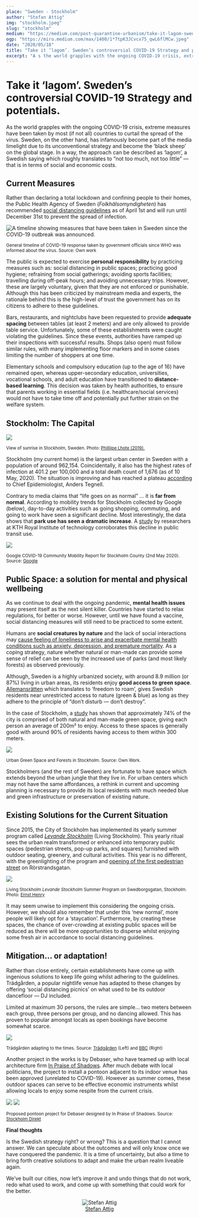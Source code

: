 ```yaml
---
place: "Sweden - Stockholm"
author: "Stefan Attig"
img: "stockholm.jpeg"
slug: "stockholm"
medium: "https://medium.com/post-quarantine-urbanism/take-it-lagom-sweden-s-controversial-covid-19-strategy-and-potentials-9ed38c43393d"
ogp: "https://miro.medium.com/max/1400/1*7tpK3JCvcx75_qwL6flMCw.jpeg"
date: "2020/05/18"
title: "Take it ‘lagom’. Sweden’s controversial COVID-19 Strategy and potentials."
excerpt: "A s the world grapples with the ongoing COVID-19 crisis, extreme measures have been taken by most (if not all) countries to curtail the spread of the virus. Sweden, on the other hand, has infamously become part of the media limelight due to its unconventional strategy and become the ‘black sheep’ on the global stage."
---
```


# Take it ‘lagom’. Sweden’s controversial COVID-19 Strategy and potentials.

As the world grapples with the ongoing COVID-19 crisis, extreme measures have been taken by most (if not all) countries to curtail the spread of the virus. Sweden, on the other hand, has infamously become part of the media limelight due to its unconventional strategy and become the ‘black sheep’ on the global stage. In a way, the approach can be described as ‘lagom’, a Swedish saying which roughly translates to “not too much, not too little” — that is in terms of social and economic costs.

## Current Measures

Rather than declaring a total lockdown and confining people to their homes, the Public Health Agency of Sweden (_Folkhälsomyndigheten_) has recommended [social distancing guidelines](https://www.folkhalsomyndigheten.se/publicerat-material/publikationsarkiv/h/hslf-fs-202012/) as of April 1st and will run until December 31st to prevent the spread of infection.

<img alt="A timeline showing measures that have been taken in Sweden since the COVID-19 outbreak was announced." class="s t u iv ai" src="https://miro.medium.com/max/1400/1*DasrN_peDQhZNgm4BYAu6w.png"/>

<small>General timeline of COVID-19 response taken by government officials since WHO was informed about the virus. Source: Own work </small>

The public is expected to exercise **personal responsibility** by practicing measures such as: social distancing in public spaces; practicing good hygiene; refraining from social gatherings; avoiding sports facilities; travelling during off-peak hours; and avoiding unnecessary trips. However, these are largely voluntary, given that they are not enforced or punishable. Although this has been criticized by mainstream media and experts, the rationale behind this is the high-level of trust the government has on its citizens to adhere to these guidelines.

Bars, restaurants, and nightclubs have been requested to provide **adequate spacing** between tables (at least 2 meters) and are only allowed to provide table service. Unfortunately, some of these establishments were caught violating the guidelines. Since these events, authorities have ramped up their inspections with successful results. Shops (also open) must follow similar rules, with many implementing floor markers and in some cases limiting the number of shoppers at one time.

Elementary schools and compulsory education (up to the age of 16) have remained open, whereas upper-secondary education, universities, vocational schools, and adult education have transitioned to **distance-based learning**. This decision was taken by health authorities, to ensure that parents working in essential fields (i.e. healthcare/social services) would not have to take time off and potentially put further strain on the welfare system.

## Stockholm: The Capital

<img class="s t u iv ai" src="https://miro.medium.com/max/1400/1*7tpK3JCvcx75_qwL6flMCw.jpeg"/>

<small >View of sunrise in Stockholm, Sweden. Photo: <a alt="Philliipe Lhote" href="https://flic.kr/p/2fDvz14">Philliipe Lhote (2019). </a></small>

Stockholm (my current home) is the largest urban center in Sweden with a population of around 962,154. Coincidentally, it also has the highest rates of infection at 401.2 per 100,000 and a total death count of 1,676 (as of 10 May, 2020). The situation is improving and has reached a plateau [according](https://sverigesradio.se/sida/artikel.aspx?programid=2054&artikel=7441027) to Chief Epidemiologist, Anders Tegnell.

Contrary to media claims that “life goes on as normal” … it is **far from normal**. According to mobility trends for Stockholm collected by Google (below), day-to-day activities such as going shopping, commuting, and going to work have seen a significant decline. Most interestingly, the data shows that **park use has seen a dramatic increase**. A [study](https://people.kth.se/~jenelius/corona_pt/) by researchers at KTH Royal Institute of technology corroborates this decline in public transit use.

<img class="s t u iv ai" src="https://miro.medium.com/max/1400/1*NFIsuoDeAvM4ooVaRjTdrA.png"/>

<small>Google COVID-19 Community Mobility Report for Stockholm County (2nd May 2020). Source: <a href="https://www.gstatic.com/covid19/mobility/2020-05-02_SE_Mobility_Report_en.pdf"> Google</a></small>

## Public Space: a solution for mental and physical wellbeing

As we continue to deal with the ongoing pandemic, **mental health issues** may present itself as the next silent killer. Countries have started to relax regulations, for better or worse. However, until we have found a vaccine, social distancing measures will still need to be practiced to some extent.

Humans are **social creatures by nature** and the lack of social interactions may [cause feeling of loneliness to arise and exacerbate mental health conditions such as anxiety, depression, and premature mortality](https://osf.io/3wx5a/). As a coping strategy, nature whether natural or man-made can provide some sense of relief can be seen by the increased use of parks (and most likely forests) as observed previously.

Although, Sweden is a highly urbanized society, with around 8.9 million (or 87%) living in urban areas, its residents enjoy **good access to green space**. [Allemansrätten](https://www.swedishepa.se/Documents/publikationer6400/978-91-620-8522-3.pdf?pid=4204) which translates to ‘freedom to roam’, gives Swedish residents near unrestricted access to nature (green & blue) as long as they adhere to the principle of “don’t disturb — don’t destroy”.

In the case of Stockholm, a [study](https://www.mdpi.com/2071-1050/7/8/11306) has shown that approximately 74% of the city is comprised of both natural and man-made green space, giving each person an average of 200m² to enjoy. Access to these spaces is generally good with around 90% of residents having access to them within 300 meters.

<img class="s t u iv ai" src="https://miro.medium.com/max/1400/1*x6EzxD8Yy_8mrDaK7mCxAw.png"/>

<small> Urban Green Space and Forests in Stockholm. Source: Own Work.</small>

Stockholmers (and the rest of Sweden) are fortunate to have space which extends beyond the urban jungle that they live in. For urban centers which may not have the same affordances, a rethink in current and upcoming planning is necessary to provide its local residents with much needed blue and green infrastructure or preservation of existing nature.

## Existing Solutions for the Current Situation

Since 2015, the City of Stockholm has implemented its yearly summer program called [_Levande Stockholm_](https://start.stockholm/om-stockholms-stad/sa-arbetar-staden/trafik/offentliga-rum/levande-stockholm/) (Living Stockholm). This yearly ritual sees the urban realm transformed or enhanced into temporary public spaces (pedestrian streets, pop-up parks, and squares) furnished with outdoor seating, greenery, and cultural activities. This year is no different, with the greenlighting of the program and [opening of the first pedestrian street](https://www.stockholmdirekt.se/nyheter/stockholms-sommargagator-coronanpassas/repteg!7yW9NS0NB1XWsrZ6B6Rsg/) on Rörstrandsgatan.

<img class="s t u iv ai" src="https://miro.medium.com/max/1400/1*8rwY2IboauS2YvZeiJdOLA.png"/>

<small>Living Stockholm <i>Levande Stockholm</i> Summer Program on Swedborgsgatan, Stockholm. Photo: <a href="https://www.sweco.se/vart-erbjudande/arkitektur/landskap/levande-stockholm/">Ernst Henry</a></small>

It may seem unwise to implement this considering the ongoing crisis. However, we should also remember that under this ‘new normal’, more people will likely opt for a ‘staycation’. Furthermore, by creating these spaces, the chance of over-crowding at existing public spaces will be reduced as there will be more opportunities to disperse whilst enjoying some fresh air in accordance to social distancing guidelines.

## Mitigation… or adaptation!

Rather than close entirely, certain establishments have come up with ingenious solutions to keep life going whilst adhering to the guidelines. Trädgården, a popular nightlife venue has adapted to these changes by offering ‘social distancing picnics’ on what used to be its outdoor dancefloor — DJ included.

Limited at maximum 30 persons, the rules are simple… two meters between each group, three persons per group, and no dancing allowed. This has proven to popular amongst locals as open bookings have become somewhat scarce.

<img class="s t u iv ai" src="https://miro.medium.com/max/1400/1*MOemT7o3IQGkEklzYpqODw.png"/>

<small>Trädgården adapting to the times. Source: <a href="https://www.facebook.com/Tradgarden/photos/a.2699068433450839/2699077476783268/?type=3&theater">Trädgården</a> (Left) and <a href="https://www.bbc.com/news/av/newsbeat-52618788/coronavirus-how-sweden-is-keeping-its-pubs-and-bars-open">BBC</a> (Right)</small>

Another project in the works is by Debaser, who have teamed up with local architecture firm [In Praise of Shadows](https://www.inpraiseofshadows.se/). After much debate with local politicians, the project to install a pontoon adjacent to its indoor venue has been approved (unrelated to COVID-19). However as summer comes, these outdoor spaces can serve to be effective economic instruments whilst allowing locals to enjoy some respite from the current crisis.

<img class="s t u iv ai" src="https://miro.medium.com/max/1400/0*ceJHp5l8Mc_wmj9w.jpeg"/>

<img class="s t u iv ai" src="https://miro.medium.com/max/1400/0*Ufb5MvTfq5zRf2Tb.jpeg"/>

<small>Proposed pontoon project for Debaser designed by In Praise of Shadows. Source: <a href="https://www.stockholmdirekt.se/nyheter/debaser-kampar-vidare-for-flytande-krog/repsbr!hX1sCTiITKuq2sTF3247cw/">Stockholm Direkt</a></small>

**Final thoughts**

Is the Swedish strategy right? or wrong? This is a question that I cannot answer. We can speculate about the outcomes and will only know once we have conquered the pandemic. It is a time of uncertainty, but also a time to bring forth creative solutions to adapt and make the urban realm liveable again.

We’ve built our cities, now let’s improve it and undo things that do not work, redo what used to work, and come up with something that could work for the better.

<div style="display: flex; margin-bottom: 2rem">
    <div style="margin: 0 auto; text-align: center">
        <img alt="Stefan Attig" src="https://miro.medium.com/fit/c/96/96/2*t-YIIYBwkBHAzijfsZ-Q_A.jpeg"/>
        <br/>
        <a href="https://medium.com/@stefan.attig?source=post_page-----9ed38c43393d----------------------">Stefan Attig</a>
    </div>
</div>
